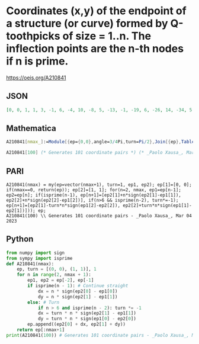 # Coordinates \(x,y\) of the endpoint of a structure \(or curve\) formed by Q\-toothpicks of size \= 1\.\.n\. The inflection points are the n\-th nodes if n is prime\.
https://oeis.org/A210841
## JSON
```JSON
[0, 0, 1, 1, 3, -1, 6, -4, 10, -8, 5, -13, -1, -19, 6, -26, 14, -34, 5, -43, -5, -33, 6, -22, 18, -10, 5, 3, -9, 17, 6, 32, 22, 16, 5, -1, -13, -19, 6, -38, 26, -58, 5, -79, -17, -57, 6, -34, 30, -10, 5, 15, -21, -11, 6, -38, 34, -10, 5, 19, -25, 49, 6, 80, 38, 112]
```
## Mathematica
```Mathematica
A210841[nmax_]:=Module[{ep={0,0},angle=3/4Pi,turn=Pi/2},Join[{ep},Table[If[!PrimeQ[n-1],If[n>6&&PrimeQ[n-2],turn*=-1];angle-=turn];ep=AngleVector[ep,{Sqrt[2]n,angle}],{n,nmax}]]];
```
```Mathematica
A210841[100] (* Generates 101 coordinate pairs *) (* _Paolo Xausa_, Mar 04 2023 *)
```
## PARI
```PARI
A210841(nmax) = my(ep=vector(nmax+1), turn=1, ep1, ep2); ep[1]=[0, 0]; if(nmax==0, return(ep)); ep[2]=[1, 1]; for(n=2, nmax, ep1=ep[n-1]; ep2=ep[n]; if(isprime(n-1), ep[n+1]=[ep2[1]+n*sign(ep2[1]-ep1[1]), ep2[2]+n*sign(ep2[2]-ep1[2])], if(n>6 && isprime(n-2), turn*=-1); ep[n+1]=[ep2[1]-turn*n*sign(ep1[2]-ep2[2]), ep2[2]+turn*n*sign(ep1[1]-ep2[1])])); ep;
A210841(100) \\ Generates 101 coordinate pairs - _Paolo Xausa_, Mar 04 2023
```
## Python
```Python
from numpy import sign
from sympy import isprime
def A210841(nmax):
    ep, turn = [(0, 0), (1, 1)], 1
    for n in range(2, nmax + 1):
        ep1, ep2 = ep[-2], ep[-1]
        if isprime(n - 1): # Continue straight
            dx = n * sign(ep2[0] - ep1[0])
            dy = n * sign(ep2[1] - ep1[1])
        else: # Turn
            if n > 6 and isprime(n - 2): turn *= -1
            dx = turn * n * sign(ep2[1] - ep1[1])
            dy = turn * n * sign(ep1[0] - ep2[0])
        ep.append((ep2[0] + dx, ep2[1] + dy))
    return ep[:nmax+1]
print(A210841(100)) # Generates 101 coordinate pairs - _Paolo Xausa_, Mar 04 2023
```
